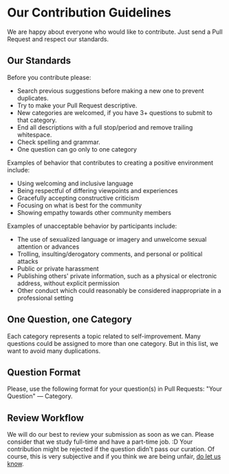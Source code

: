 # Our Contribution Guidelines
We are happy about everyone who would like to contribute.
Just send a Pull Request and respect our standards.

## Our Standards

Before you contribute please: 
- Search previous suggestions before making a new one to prevent duplicates.
- Try to make your Pull Request descriptive.
- New categories are welcomed, if you have 3+ questions to submit to that category.
- End all descriptions with a full stop/period and remove trailing whitespace.
- Check spelling and grammar.
- One question can go only to one category

Examples of behavior that contributes to creating a positive environment include:

- Using welcoming and inclusive language
- Being respectful of differing viewpoints and experiences
- Gracefully accepting constructive criticism
- Focusing on what is best for the community
- Showing empathy towards other community members

Examples of unacceptable behavior by participants include:

- The use of sexualized language or imagery and unwelcome sexual attention or advances
- Trolling, insulting/derogatory comments, and personal or political attacks
- Public or private harassment
- Publishing others' private information, such as a physical or electronic address, without explicit permission
- Other conduct which could reasonably be considered inappropriate in a professional setting

## One Question, one Category
Each category represents a topic related to self-improvement. Many questions could be assigned to more than one category. But in this list, we want to avoid many duplications.

## Question Format
Please, use the following format for your question(s) in Pull Requests: "Your Question" — Category. 

## Review Workflow
We will do our best to review your submission as soon as we can. 
Please consider that we study full-time and have a part-time job. :D 
Your contribution might be rejected if the question didn't pass our curation. Of course, this is very subjective and if you think we are being unfair, [do let us know](https://twitter.com/yournally).

